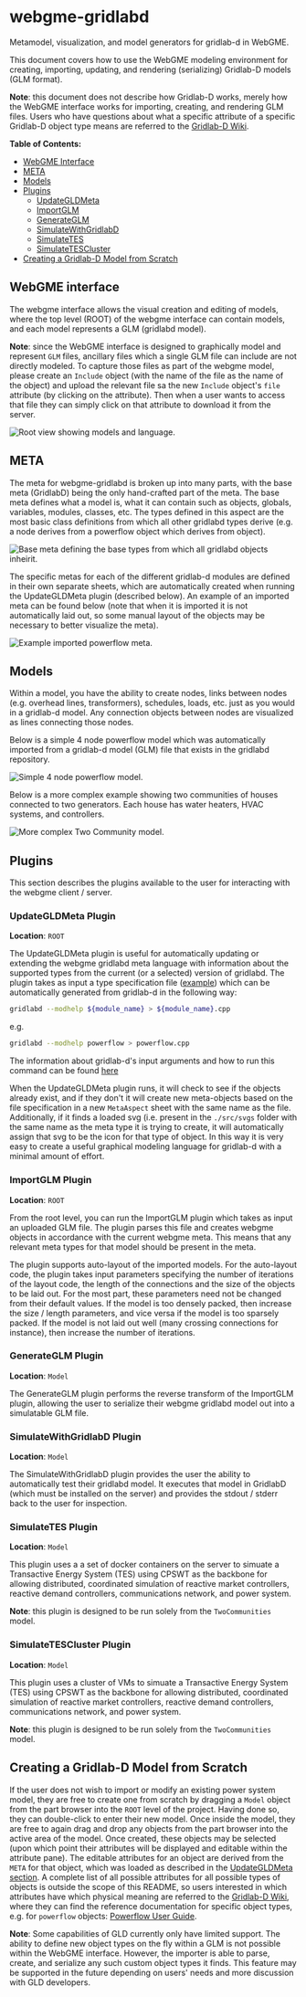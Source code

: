 # webgme-gridlabd

Metamodel, visualization, and model generators for gridlab-d in
WebGME.

This document covers how to use the WebGME modeling environment for
creating, importing, updating, and rendering (serializing) Gridlab-D
models (GLM format).

**Note**: this document does not describe how Gridlab-D works, merely
how the WebGME interface works for importing, creating, and rendering
GLM files. Users who have questions about what a specific attribute of
a specific Gridlab-D object type means are referred to the
[Gridlab-D Wiki](http://gridlab-d.sourceforge.net/wiki/index.php/Main_Page).

**Table of Contents:**
- [WebGME Interface](#webgme-interface)
- [META](#meta)
- [Models](#models)
- [Plugins](#plugins)
  - [UpdateGLDMeta](#updategldmeta-plugin)
  - [ImportGLM](#importglm-plugin)
  - [GenerateGLM](#generateglm-plugin)
  - [SimulateWithGridlabD](#simulatewithgridlabd-plugin)
  - [SimulateTES](#simulatetes-plugin)
  - [SimulateTESCluster](#simulatetescluster-plugin)
- [Creating a Gridlab-D Model from Scratch](#creating-a-gridlab-d-model-from-scratch)

## WebGME interface

The webgme interface allows the visual creation and editing of models,
where the top level (ROOT) of the webgme interface can contain models,
and each model represents a GLM (gridlabd model).

**Note**: since the WebGME interface is designed to graphically model
  and represent `GLM` files, ancillary files which a single GLM file
  can include are not directly modeled. To capture those files as part
  of the webgme model, please create an `Include` object (with the
  name of the file as the name of the object) and upload the relevant
  file sa the new `Include` object's `file` attribute (by clicking on
  the attribute). Then when a user wants to access that file they can
  simply click on that attribute to download it from the server.

![Root view showing models and language.](./images/models.png)

## META

The meta for webgme-gridlabd is broken up into many parts, with the
base meta (GridlabD) being the only hand-crafted part of the meta. The
base meta defines what a model is, what it can contain such as
objects, globals, variables, modules, classes, etc. The types defined
in this aspect are the most basic class definitions from which all
other gridlabd types derive (e.g. a node derives from a powerflow
object which derives from object).

![Base meta defining the base types from which all gridlabd objects inheirit.](./images/baseMeta.png)

The specific metas for each of the different gridlab-d modules are
defined in their own separate sheets, which are automatically created
when running the UpdateGLDMeta plugin (described below). An example of
an imported meta can be found below (note that when it is imported it
is not automatically laid out, so some manual layout of the objects
may be necessary to better visualize the meta).

![Example imported powerflow meta.](./images/powerflowMeta.png)

## Models

Within a model, you have the ability to create nodes, links between
nodes (e.g. overhead lines, transformers), schedules, loads, etc. just
as you would in a gridlab-d model. Any connection objects between
nodes are visualized as lines connecting those nodes.

Below is a simple 4 node powerflow model which was automatically
imported from a gridlab-d model (GLM) file that exists in the gridlabd
repository.

![Simple 4 node powerflow model.](./images/simpleModel.png)

Below is a more complex example showing two communities of houses
connected to two generators. Each house has water heaters, HVAC
systems, and controllers.

![More complex Two Community model.](./images/complexModel.png)

## Plugins

This section describes the plugins available to the user for
interacting with the webgme client / server.

### UpdateGLDMeta Plugin

**Location**: `ROOT`

The UpdateGLDMeta plugin is useful for automatically updating or
extending the webgme gridlabd meta language with information about the
supported types from the current (or a selected) version of
gridlabd. The plugin takes as input a type specification file
([example](./gld_schema/powerflow.cpp)) which can be automatically
generated from gridlab-d in the following way:

``` bash
gridlabd --modhelp ${module_name} > ${module_name}.cpp
```

e.g.

``` bash
gridlabd --modhelp powerflow > powerflow.cpp
```

The information about gridlab-d's input arguments and how to run this
command can be found
[here](http://gridlab-d.sourceforge.net/wiki/index.php/Command_options)

When the UpdateGLDMeta plugin runs, it will check to see if the
objects already exist, and if they don't it will create new
meta-objects based on the file specification in a new `MetaAspect`
sheet with the same name as the file. Additionally, if it finds a
loaded svg (i.e. present in the `./src/svgs` folder with the same name
as the meta type it is trying to create, it will automatically assign
that svg to be the icon for that type of object. In this way it is
very easy to create a useful graphical modeling language for gridlab-d
with a minimal amount of effort.

### ImportGLM Plugin

**Location**: `ROOT`

From the root level, you can run the ImportGLM plugin which takes as
input an uploaded GLM file. The plugin parses this file and creates
webgme objects in accordance with the current webgme meta. This means
that any relevant meta types for that model should be present in the
meta.

The plugin supports auto-layout of the imported models. For the
auto-layout code, the plugin takes input parameters specifying the
number of iterations of the layout code, the length of the connections
and the size of the objects to be laid out. For the most part, these
parameters need not be changed from their default values. If the model
is too densely packed, then increase the size / length parameters, and
vice versa if the model is too sparsely packed. If the model is not
laid out well (many crossing connections for instance), then increase
the number of iterations.

### GenerateGLM Plugin

**Location**: `Model`

The GenerateGLM plugin performs the reverse transform of the ImportGLM
plugin, allowing the user to serialize their webgme gridlabd model out
into a simulatable GLM file.

### SimulateWithGridlabD Plugin

**Location**: `Model`

The SimulateWithGridlabD plugin provides the user the ability to
automatically test their gridlabd model. It executes that model in
GridlabD (which must be installed on the server) and provides the
stdout / stderr back to the user for inspection.

### SimulateTES Plugin

**Location**: `Model`

This plugin uses a a set of docker containers on the server to simuate
a Transactive Energy System (TES) using CPSWT as the backbone for
allowing distributed, coordinated simulation of reactive market
controllers, reactive demand controllers, communications network, and
power system.

**Note**: this plugin is designed to be run solely from the
  `TwoCommunities` model.

### SimulateTESCluster Plugin

**Location**: `Model`

This plugin uses a cluster of VMs to simuate a Transactive Energy
System (TES) using CPSWT as the backbone for allowing distributed,
coordinated simulation of reactive market controllers, reactive demand
controllers, communications network, and power system.

**Note**: this plugin is designed to be run solely from the
  `TwoCommunities` model.

## Creating a Gridlab-D Model from Scratch

If the user does not wish to import or modify an existing power system
model, they are free to create one from scratch by dragging a `Model`
object from the part browser into the `ROOT` level of the
project. Having done so, they can double-click to enter their new
model. Once inside the model, they are free to again drag and drop any
objects from the part browser into the active area of the model. Once
created, these objects may be selected (upon which point their
attributes will be displayed and editable within the attribute
pane). The editable attributes for an object are derived from the
`META` for that object, which was loaded as described in the
[UpdateGLDMeta section](#updategldmeta-plugin). A complete list of all
possible attributes for all possible types of objects is outside the
scope of this README, so users interested in which attributes have
which physical meaning are referred to the
[Gridlab-D Wiki](http://gridlab-d.sourceforge.net/wiki/index.php/Main_Page),
where they can find the reference documentation for specific object
types, e.g. for `powerflow` objects:
[Powerflow User Guide](http://gridlab-d.sourceforge.net/wiki/index.php/Power_Flow_User_Guide).

**Note**: Some capabilities of GLD currently only have limited
  support. The ability to define new object types on the fly within a
  GLM is not possible within the WebGME interface. However, the
  importer is able to parse, create, and serialize any such custom
  object types it finds. This feature may be supported in the future
  depending on users' needs and more discussion with GLD developers.
